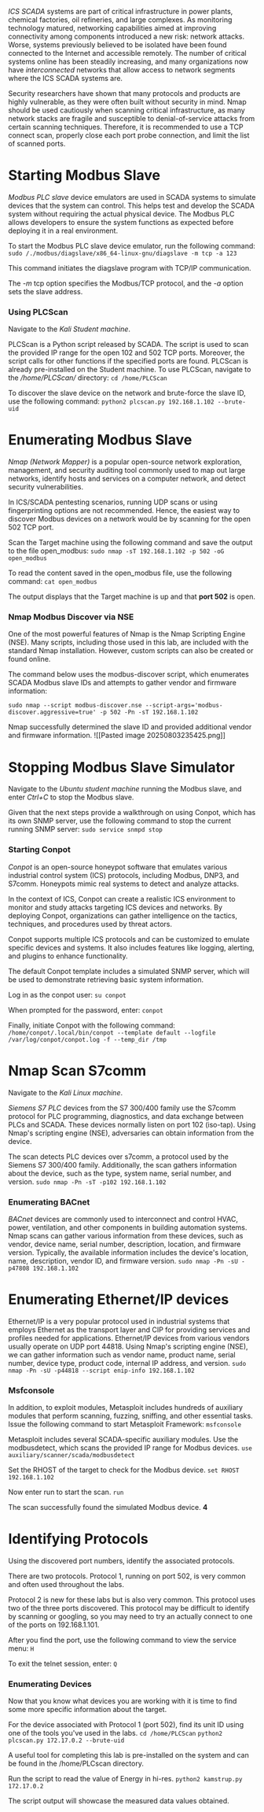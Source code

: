_ICS SCADA_ systems are part of critical infrastructure in power plants, chemical factories, oil refineries, and large complexes. As monitoring technology matured, networking capabilities aimed at improving connectivity among components introduced a new risk: network attacks. Worse, systems previously believed to be isolated have been found connected to the Internet and accessible remotely. The number of critical systems online has been steadily increasing, and many organizations now have _interconnected_ networks that allow access to network segments where the ICS SCADA systems are.

Security researchers have shown that many protocols and products are highly vulnerable, as they were often built without security in mind. Nmap should be used cautiously when scanning critical infrastructure, as many network stacks are fragile and susceptible to denial-of-service attacks from certain scanning techniques. Therefore, it is recommended to use a TCP connect scan, properly close each port probe connection, and limit the list of scanned ports.
# Starting Modbus Slave

_Modbus PLC slave_ device emulators are used in SCADA systems to simulate devices that the system can control. This helps test and develop the SCADA system without requiring the actual physical device. The Modbus PLC allows developers to ensure the system functions as expected before deploying it in a real environment.

To start the Modbus PLC slave device emulator, run the following command:
`sudo /./modbus/diagslave/x86_64-linux-gnu/diagslave -m tcp -a 123`

This command initiates the diagslave program with TCP/IP communication.

The _-m_ tcp option specifies the Modbus/TCP protocol, and the _-a_ option sets the slave address.
### Using PLCScan

Navigate to the _Kali Student machine_.

PLCScan is a Python script released by SCADA. The script is used to scan the provided IP range for the open 102 and 502 TCP ports. Moreover, the script calls for other functions if the specified ports are found. PLCScan is already pre-installed on the Student machine. To use PLCScan, navigate to the _/home/PLCScan/_ directory:
`cd /home/PLCScan`

To discover the slave device on the network and brute-force the slave ID, use the following command:
`python2 plcscan.py 192.168.1.102 --brute-uid`
# Enumerating Modbus Slave

_Nmap (Network Mapper)_ is a popular open-source network exploration, management, and security auditing tool commonly used to map out large networks, identify hosts and services on a computer network, and detect security vulnerabilities.

In ICS/SCADA pentesting scenarios, running UDP scans or using fingerprinting options are not recommended. Hence, the easiest way to discover Modbus devices on a network would be by scanning for the open 502 TCP port.

Scan the Target machine using the following command and save the output to the file open_modbus:
`sudo nmap -sT 192.168.1.102 -p 502 -oG open_modbus`

To read the content saved in the open_modbus file, use the following command:
`cat open_modbus`

The output displays that the Target machine is up and that **port 502** is open.
### Nmap Modbus Discover via NSE

One of the most powerful features of Nmap is the Nmap Scripting Engine (NSE). Many scripts, including those used in this lab, are included with the standard Nmap installation. However, custom scripts can also be created or found online.

The command below uses the modbus-discover script, which enumerates SCADA Modbus slave IDs and attempts to gather vendor and firmware information:

`sudo nmap --script modbus-discover.nse --script-args='modbus-discover.aggressive=true' -p 502 -Pn -sT 192.168.1.102`

Nmap successfully determined the slave ID and provided additional vendor and firmware information.
![[Pasted image 20250803235425.png]]
# Stopping Modbus Slave Simulator

Navigate to the _Ubuntu student machine_ running the Modbus slave, and enter _Ctrl+C_ to stop the Modbus slave.

Given that the next steps provide a walkthrough on using Conpot, which has its own SNMP server, use the following command to stop the current running SNMP server:
`sudo service snmpd stop`
### Starting Conpot

_Conpot_ is an open-source honeypot software that emulates various industrial control system (ICS) protocols, including Modbus, DNP3, and S7comm. Honeypots mimic real systems to detect and analyze attacks.

In the context of ICS, Conpot can create a realistic ICS environment to monitor and study attacks targeting ICS devices and networks. By deploying Conpot, organizations can gather intelligence on the tactics, techniques, and procedures used by threat actors.

Conpot supports multiple ICS protocols and can be customized to emulate specific devices and systems. It also includes features like logging, alerting, and plugins to enhance functionality.

The default Conpot template includes a simulated SNMP server, which will be used to demonstrate retrieving basic system information.

Log in as the conpot user:
`su conpot`

When prompted for the password, enter:
`conpot`

Finally, initiate Conpot with the following command:
`/home/conpot/.local/bin/conpot --template default --logfile /var/log/conpot/conpot.log -f --temp_dir /tmp`
# Nmap Scan S7comm

Navigate to the _Kali Linux machine_.

_Siemens S7 PLC_ devices from the S7 300/400 family use the S7comm protocol for PLC programming, diagnostics, and data exchange between PLCs and SCADA. These devices normally listen on port 102 (iso-tap). Using Nmap's scripting engine (NSE), adversaries can obtain information from the device.

The scan detects PLC devices over s7comm, a protocol used by the Siemens S7 300/400 family. Additionally, the scan gathers information about the device, such as the type, system name, serial number, and version.
`sudo nmap -Pn -sT -p102 192.168.1.102`
### Enumerating BACnet

_BACnet_ devices are commonly used to interconnect and control HVAC, power, ventilation, and other components in building automation systems. Nmap scans can gather various information from these devices, such as vendor, device name, serial number, description, location, and firmware version. Typically, the available information includes the device's location, name, description, vendor ID, and firmware version.
`sudo nmap -Pn -sU -p47808 192.168.1.102`
# Enumerating Ethernet/IP devices

Ethernet/IP is a very popular protocol used in industrial systems that employs Ethernet as the transport layer and CIP for providing services and profiles needed for applications. Ethernet/IP devices from various vendors usually operate on UDP port 44818. Using Nmap's scripting engine (NSE), we can gather information such as vendor name, product name, serial number, device type, product code, internal IP address, and version.
`sudo nmap -Pn -sU -p44818 --script enip-info 192.168.1.102`
### Msfconsole

In addition, to exploit modules, Metasploit includes hundreds of auxiliary modules that perform scanning, fuzzing, sniffing, and other essential tasks. Issue the following command to start Metasploit Framework:
`msfconsole`

Metasploit includes several SCADA-specific auxiliary modules. Use the modbusdetect, which scans the provided IP range for Modbus devices.
`use auxiliary/scanner/scada/modbusdetect`

Set the RHOST of the target to check for the Modbus device.
`set RHOST 192.168.1.102`

Now enter run to start the scan.
`run`

The scan successfully found the simulated Modbus device.
**4**
# Identifying Protocols

Using the discovered port numbers, identify the associated protocols.

There are two protocols. Protocol 1, running on port 502, is very common and often used throughout the labs.

Protocol 2 is new for these labs but is also very common. This protocol uses two of the three ports discovered. This protocol may be difficult to identify by scanning or googling, so you may need to try an actually connect to one of the ports on 192.168.1.101.

After you find the port, use the following command to view the service menu:
`H`

To exit the telnet session, enter:
`Q`
### Enumerating Devices

Now that you know what devices you are working with it is time to find some more specific information about the target.

For the device associated with Protocol 1 (port 502), find its unit ID using one of the tools you've used in the labs.
`cd /home/PLCScan`
`python2 plcscan.py 172.17.0.2 --brute-uid`

A useful tool for completing this lab is pre-installed on the system and can be found in the /home/PLCscan directory.

Run the script to read the value of Energy in hi-res.
`python2 kamstrup.py 172.17.0.2`

The script output will showcase the measured data values obtained.
